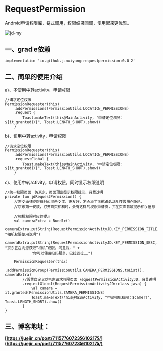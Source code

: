 # RequestPermission
Android申请权限库，链式调用，权限结果回调，使用起来更优雅。


![jd-my](https://user-images.githubusercontent.com/13672396/177004404-35470f1e-a674-48d0-aa1a-d428b14e60b9.gif)


## 一、gradle依赖

````
implementation 'io.github.jinxiyang:requestpermission:0.0.2'
````


## 二、简单的使用介绍

a)、不使用中转activity，申请权限


```
//请求定位权限
PermissionRequester(this)
    .addPermissions(PermissionUtils.LOCATION_PERMISSIONS)
    .request {
        Toast.makeText(this@MainActivity, "申请定位权限：${it.granted()}", Toast.LENGTH_SHORT).show()
    }
```

b)、使用中转activity，申请权限


```
//请求定位权限
PermissionRequester(this)
    .addPermissions(PermissionUtils.LOCATION_PERMISSIONS)
    .requestGlobal {
        Toast.makeText(this@MainActivity, "申请定位权限：${it.granted()}", Toast.LENGTH_SHORT).show()
    }
```

c)、使用中转activity，申请权限，同时显示权限说明

```
//统一权限页面：仿京东，页面顶部显示权限提示，背景透明
private fun jdRequestPermission() {
    //定义申请权限组时的提示文字，更友好，不会被工信部点名胡乱获取用户隐私。
    //京东第一安装，打开首页相机时，会有这样的权限申请页，并在页面背景提示相关信息

    //相机权限对应的提示
    val cameraExtra = Bundle()
    cameraExtra.putString(RequestPermissionActivityJD.KEY_PERMISSION_TITLE, "相机权限使用说明")
    cameraExtra.putString(RequestPermissionActivityJD.KEY_PERMISSION_DESC, "京东正在向您获取“相机”权限，同意后，" +
            "你可以使用扫码服务，巴拉巴拉……")

    PermissionRequester(this)
        .addPermissionGroup(PermissionUtils.CAMERA_PERMISSIONS.toList(), cameraExtra)
        //设置自定义仿京东请求权限页面 RequestPermissionActivityJD，背景透明
        .requestGlobal(RequestPermissionActivityJD::class.java) {
            val camera = it.granted(PermissionUtils.CAMERA_PERMISSIONS)
            Toast.makeText(this@MainActivity, "申请相机权限：$camera", Toast.LENGTH_SHORT).show()
        }
}
```

## 三、博客地址：

**[https://juejin.cn/post/7115776072356102175/](https://juejin.cn/post/7115776072356102175/)**

